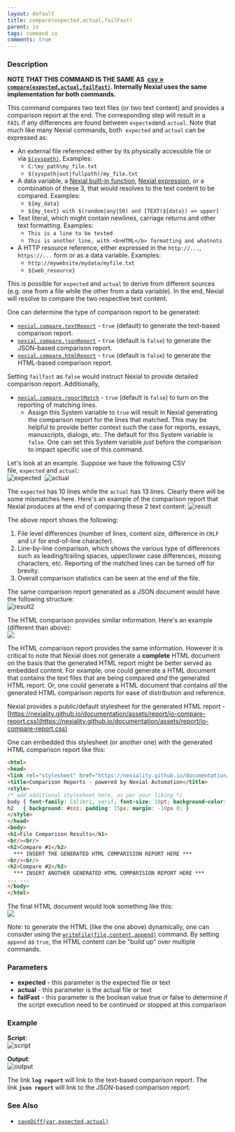 ```yaml
---
layout: default
title: compare(expected,actual,failFast)
parent: io
tags: command io
comments: true
---
```



### Description
**NOTE THAT THIS COMMAND IS THE SAME AS 
[csv &raquo; `compare(expected,actual,failFast)`](../csv/compare(expected,actual,failFast)). Internally Nexial uses 
the same implementation for both commands.**

This command compares two text files (or two text content) and provides a comparison report at the end. The 
corresponding step will result in a `FAIL` if any differences are found between `expected`and `actual`. Note that much 
like many Nexial commands, both  `expected` and `actual` can be expressed as:

- An external file referenced either by its physically accessible file or via [`$(syspath)`](../../functions/$(syspath)).
  Examples:
  - `C:\my_path\my_file.txt`
  - `$(syspath|out|fullpath)/my_file.txt`
- A data variable, a [Nexial built-in function](../../functions), [Nexial expression](../../expressions), or a 
  combination of these 3, that would resolves to the text content to be compared. Examples:
  - `${my_data}`
  - `${my_text} with $(random|any|50) and [TEXT(${data}) => upper]`
- Text literal, which might contain newlines, carriage returns and other text formatting. Examples:
  - `This is a line to be tested`
  - `This is another line, with <b>HTML</b> formatting and whatnots`
- A HTTP resource reference, either expressed in the `http://...`, `https://...` form or as a data variable. Examples:
  - `http://mywebsite/mydata/myfile.txt`
  - `${web_resource}`

This is possible for `expected` and `actual` to derive from different sources (e.g. one from a file while the 
other from a data variable). In the end, Nexial will resolve to compare the two respective text content. 

One can determine the type of comparison report to be generated:
- [`nexial.compare.textReport`](../../systemvars/index#nexial.compare.textReport) - `true` (default) to generate the 
  text-based comparison report.
- [`nexial.compare.jsonReport`](../../systemvars/index#nexial.compare.jsReport) - `true` (default is `false`) to 
  generate the JSON-based comparison report.
- [`nexial.compare.htmlReport`](../../systemvars/index#nexial.compare.jsReport) - `true` (default is `false`) to 
  generate the HTML-based comparison report.

Setting `failfast` as `false` would instruct Nexial to provide detailed comparison report. Additionally,
- [`nexial.compare.reportMatch`](../../systemvars/index#nexial.compare.reportMatch) - `true` (default is `false`) to 
  turn on the reporting of matching lines.
  - Assign this System variable to `true` will result in Nexial generating the comparison report for the lines that 
    matched. This may be helpful to provide better context such the case for reports, essays, manuscripts, dialogs, 
    etc. The default for this System variable is `false`. One can set this System variable _just_ before the 
    comparison to impact specific use of this command.

Let's look at an example. Suppose we have the following CSV file, `expected` and `actual`:<br/>
![expected](image/compare_01.png)  ![actual](image/compare_02.png)

The `expected` has 10 lines while the `actual` has 13 lines. Clearly there will be some mismatches here. Here's an 
example of the comparison report that Nexial produces at the end of comparing these 2 text content:
![result](image/compare_03.png)

The above report shows the following:
1. File level differences (number of lines, content size, difference in `CRLF` and `LF` for end-of-line character).
2. Line-by-line comparison, which shows the various type of differences such as leading/trailing spaces, upper/lower 
   case differences, missing characters, etc. Reporting of the matched lines can be turned off for brevity.
3. Overall comparison statistics can be seen at the end of the file.

The same comparison report generated as a JSON document would have the following structure:<br/>
![result2](image/compare_04.png)

The HTML comparison provides similar information. Here's an example (different than above):<br/>
<img src="image/compare_07.png" style="box-shadow:none;border-radius:unset"/>

The HTML comparison report provides the same information. However it is critical to note that Nexial does not generate a
**complete** HTML document on the basis that the generated HTML report might be better served as embedded content. For 
example, one could generate a HTML document that contains the text files that are being compared _and_ the
generated HTML report. Or, one could generate a HTML document that contains _all_ the generated HTML comparison reports
for ease of distribution and reference.

Nexial provides a public/default stylesheet for the generated HTML report - 
[https://nexiality.github.io/documentation/assets/report/io-compare-report.css](https://nexiality.github.io/documentation/assets/report/io-compare-report.css)

One can embedded this stylesheet (or another one) with the generated HTML comparison report like this:

  ```html
  <html>
  <head>
  <link rel="stylesheet" href="https://nexiality.github.io/documentation/assets/report/io-compare-report.css"/>
  <title>Comparison Reports - powered by Nexial Automation</title>
  <style>
  /* add additional stylesheet here, as per your liking */
  body { font-family: Calibri, serif; font-size: 10pt; background-color: #fff; }
  h2   { background: #ccc; padding: 15px; margin: -10px 0; }
  </style>
  </head>
  <body>
  <h1>File Comparison Results</h1>
  <br/><br/>
  <h2>Compare #1</h2>
    *** INSERT THE GENERATED HTML COMPARISION REPORT HERE ***
  <br/><br/>
  <h2>Compare #2</h2>
    *** INSERT ANOTHER GENERATED HTML COMPARISION REPORT HERE ***
  ... ...
  </body>
  </html>
  ```
The final HTML document would look something like this:<br/>
<img src="image/compare_08.png" style="box-shadow:none;border-radius:unset"/>

Note: to generate the HTML (like the one above) dynamically, one can consider using the 
[`writeFile(file,content,append)`](writeFile(file,content,append)) command. By setting `append` as `true`, the HTML
content can be "build up" over multiple commands.


### Parameters
- **expected** - this parameter is the expected file or text
- **actual** - this parameter is the actual file or text
- **failFast** - this parameter is the boolean value true or false to determine if the script execution need to be 
  continued or stopped at this comparison


### Example
**Script**:<br/>
![script](image/compare_05.png)

**Output**:<br/>
![output](image/compare_06.png)

The link **`log report`** will link to the text-based comparison report. The link **`json report`** will link to the 
JSON-based comparison report.


### See Also
- [`saveDiff(var,expected,actual)`](saveDiff(var,expected,actual))
